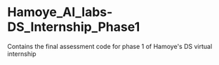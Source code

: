 # Hamoye_AI_labs-DS_Internship_Phase1
Contains the final assessment code for phase 1 of Hamoye's DS virtual internship
